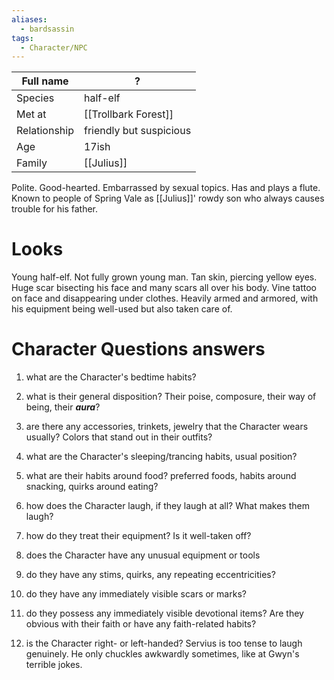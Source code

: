 ```yaml
---
aliases:
  - bardsassin
tags:
  - Character/NPC
---
```


| Full name    | ?                       |
| ------------ | ----------------------- |
| Species      | half-elf                |
| Met at       | [[Trollbark Forest]]    |
| Relationship | friendly but suspicious |
| Age          | 17ish                   |
| Family       | [[Julius]]              |

Polite. Good-hearted. Embarrassed by sexual topics. 
Has and plays a flute.
Known to people of Spring Vale as [[Julius]]' rowdy son who always causes trouble for his father.

# Looks
Young half-elf. Not fully grown young man. Tan skin, piercing yellow eyes. Huge scar bisecting his face and many scars all over his body. Vine tattoo on face and disappearing under clothes. Heavily armed and armored, with his equipment being well-used but also taken care of. 

# Character Questions answers
1. what are the Character's bedtime habits?

2. what is their general disposition? Their poise, composure, their way of being, their ***aura***?

3. are there any accessories, trinkets, jewelry that the Character wears usually? Colors that stand out in their outfits?

4. what are the Character's sleeping/trancing habits, usual position?

5. what are their habits around food? preferred foods, habits around snacking, quirks around eating?

6. how does the Character laugh, if they laugh at all? What makes them laugh?

7. how do they treat their equipment? Is it well-taken off?

8. does the Character have any unusual equipment or tools

9. do they have any stims, quirks, any repeating eccentricities?

10. do they have any immediately visible scars or marks?

11. do they possess any immediately visible devotional items? Are they obvious with their faith or have any faith-related habits?

12. is the Character right- or left-handed?
Servius is too tense to laugh genuinely. He only chuckles awkwardly sometimes, like at Gwyn's terrible jokes. 
